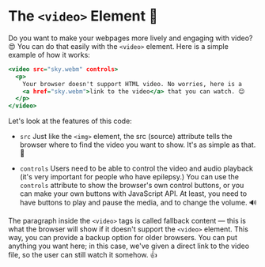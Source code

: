 # The `<video>` Element 🎥

Do you want to make your webpages more lively and engaging with video?
😍 You can do that easily with the `<video>` element. Here is a simple example of how it works:

```htm
<video src="sky.webm" controls>
  <p>
    Your browser doesn't support HTML video. No worries, here is a
    <a href="sky.webm">link to the video</a> that you can watch. 😊
  </p>
</video>
```

Let's look at the features of this code:

- `src`
  Just like the `<img>` element, the src (source) attribute tells the browser where to find the video you want to show.
  It's as simple as that. 🙌

- `controls`
  Users need to be able to control the video and audio playback (it's very important for people who have epilepsy.)
  You can use the `controls` attribute to show the browser's own control buttons, or you can make your own buttons with JavaScript API.
  At least, you need to have buttons to play and pause the media, and to change the volume. 🔊

The paragraph inside the `<video>` tags is called fallback content — this is what the browser will show if it doesn't
support the `<video>` element. This way, you can provide a backup option for older browsers.
You can put anything you want here; in this case, we've given a direct link to the video file,
so the user can still watch it somehow. 👍

